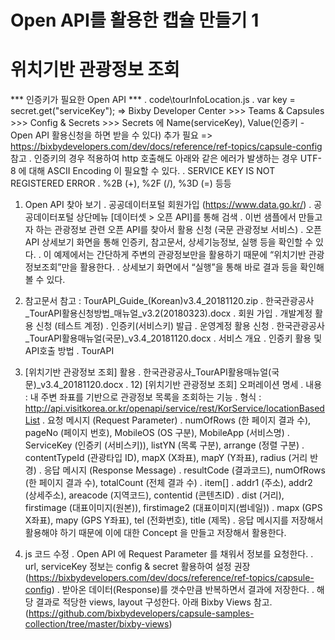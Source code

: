 # Open API를 활용한 캡슐 만들기 1
# 위치기반 관광정보 조회 

*** 인증키가 필요한 Open API ***
  . code\tourInfoLocation.js 
  . var key = secret.get("serviceKey");
    => Bixby Developer Center >>> Teams & Capsules >>> Config & Secrets >>> Secrets 에 Name(serviceKey), Value(인증키 - Open API 활용신청을 하면 받을 수 있다) 추가 필요 
    => https://bixbydevelopers.com/dev/docs/reference/ref-topics/capsule-config 참고 
  . 인증키의 경우 적용하여 http 호출해도 아래와 같은 에러가 발생하는 경우 UTF-8 에 대해 ASCII Encoding 이 필요할 수 있다. 
    . SERVICE KEY IS NOT REGISTERED ERROR
    . %2B (+), %2F (/), %3D (=) 등등

1. Open API 찾아 보기
  . 공공데이터포털 회원가입 (https://www.data.go.kr/)
  . 공공데이터포털 상단메뉴 [데이터셋 > 오픈 API]를 통해 검색
  . 이번 샘플에서 만들고자 하는 관광정보 관련 오픈 API를 찾아서 활용 신청 (국문 관광정보 서비스)
  . 오픈 API 상세보기 화면을 통해 인증키, 참고문서, 상세기능정보, 실행 등을 확인할 수 있다. 
  . 이 예제에서는 간단하게 주변의 관광정보만을 활용하기 때문에 “위치기반 관광정보조회”만을 활용한다. 
  . 상세보기 화면에서 “실행”을 통해 바로 결과 등을 확인해 볼 수 있다. 

2. 참고문서 참고 : TourAPI_Guide_(Korean)v3.4_20181120.zip
  . 한국관광공사_TourAPI활용신청방법_매뉴얼_v3.2(20180323).docx 
    . 회원 가입
    . 개발계정 활용 신청 (테스트 계정) 
    . 인증키(서비스키) 발급
    . 운영계정 활용 신청 
  . 한국관광공사_TourAPI활용매뉴얼(국문)_v3.4_20181120.docx
    . 서비스 개요
    . 인증키 활용 및 API호출 방법
    . TourAPI

3. [위치기반 관광정보 조회] 활용
  . 한국관광공사_TourAPI활용매뉴얼(국문)_v3.4_20181120.docx 
  . 12) [위치기반 관광정보 조회] 오퍼레이션 명세
    . 내용 : 내 주변 좌표를 기반으로 관광정보 목록을 조회하는 기능
    . 형식 : http://api.visitkorea.or.kr/openapi/service/rest/KorService/locationBasedList
    . 요청 메시지 (Request Parameter)
      . numOfRows (한 페이지 결과 수), pageNo (페이지 번호), MobileOS (OS 구분), MobileApp (서비스명)
      . ServiceKey (인증키 (서비스키)), listYN (목록 구분), arrange (정렬 구분)
      . contentTypeId (관광타입 ID), mapX (X좌표), mapY (Y좌표), radius (거리 반경)
    . 응답 메시지 (Response Message)
      . resultCode (결과코드), numOfRows (한 페이지 결과 수), totalCount (전체 결과 수)
      . item[] 
        . addr1 (주소), addr2 (상세주소), areacode (지역코드), contentid (콘텐츠ID)
        . dist (거리), firstimage (대표이미지(원본)), firstimage2 (대표이미지(썸네일))
        . mapx (GPS X좌표), mapy (GPS Y좌표), tel (전화번호), title (제목)
    . 응답 메시지를 저장해서 활용해야 하기 때문에 이에 대한 Concept 을 만들고 저장해서 활용한다. 

4. js 코드 수정
  . Open API 에 Request Parameter 를 채워서 정보를 요청한다. 
  . url, serviceKey 정보는 config & secret 활용하여 설정 권장 (https://bixbydevelopers.com/dev/docs/reference/ref-topics/capsule-config)
  . 받아온 데이터(Response)를 갯수만큼 반복하면서 결과에 저장한다. 
  . 해당 결과로 적당한 views, layout 구성한다. 아래 Bixby Views 참고. (https://github.com/bixbydevelopers/capsule-samples-collection/tree/master/bixby-views)
